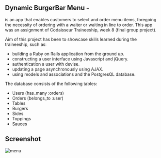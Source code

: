 Dynamic BurgerBar Menu -
-----

is an app that enables customers to select and order menu items, foregoing the necessity of ordering with a waiter or waiting in line to order. This app was an assignment of Codaisseur Traineeship, week 8 (final group project).

Aim of this project has been to showcase skills learned during the traineeship, such as:
- building a Ruby on Rails application from the ground up.
- constructing a user interface using Javascript and jQuery.
- authentication a user with devise.
- updating a page asynchronously using AJAX.
- using models and associations and the PostgresQL database.

The database consists of the following tables:
- Users (has_many :orders)
- Orders (belongs_to :user)
- Tables
- Burgers
- Sides
- Toppings
- Sauces

Screenshot
----

![menu](http://res.cloudinary.com/dsiyhc1tt/image/upload/v1480523217/dynamic-menu_screenshot_zbk2rt.png)
